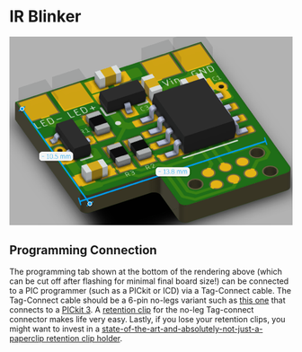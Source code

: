 # IR Blinker

![](images/isometric.png)

## Programming Connection

The programming tab shown at the bottom of the rendering above (which can be cut off after flashing for minimal final board size!) can be connected to a PIC programmer (such as a PICkit or ICD) via a Tag-Connect cable. The Tag-Connect cable should be a 6-pin no-legs variant such as [this one](https://www.tag-connect.com/product/tc2030-pkt-nl-6-pin-no-legs-cable-for-microchip-pickit-3) that connects to a [PICkit 3](https://www.microchip.com/en-us/development-tool/pg164130). A [retention clip](https://www.tag-connect.com/product/tc2030-retaining-clip-board-3-pack) for the no-leg Tag-connect connector makes life very easy. Lastly, if you lose your retention clips, you might want to invest in a [state-of-the-art-and-absolutely-not-just-a-paperclip retention clip holder](https://www.tag-connect.com/product/tc20x0-cliphanger).

